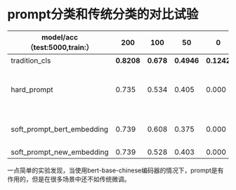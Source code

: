 # prompt分类和传统分类的对比试验



| model/acc（test:5000,train:） | 200        | 100       | 50         | 0          | 说明                                                 |
| ----------------------------- | ---------- | --------- | ---------- | ---------- | ---------------------------------------------------- |
| tradition_cls                 | **0.8208** | **0.678** | **0.4946** | **0.1242** | 传统提示学习                                         |
| hard_prompt                   | 0.735      | 0.534     | 0.405      | 0.000      | 模板："文章内容是："+text+",上文类别是："+label_text |
| soft_prompt_bert_embedding    | 0.739      | 0.608     | 0.375      | 0.000      | 模板长度为10，前两个位置放类别，                     |
| soft_prompt_new_embedding     | 0.739      | 0.528     | 0.403      | 0.000      |                                                      |



一点简单的实验发现，当使用bert-base-chinese编码器的情况下，prompt是有作用的，但是在很多场景中还不如传统微调。
